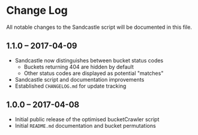# Change Log
All notable changes to the Sandcastle script will be documented in this file.

## 1.1.0 – 2017-04-09
- Sandcastle now distinguishes between bucket status codes
	* Buckets returning 404 are hidden by default
	* Other status codes are displayed as potential "matches"
- Sandcastle script and documentation improvements
- Established `CHANGELOG.md` for update tracking

## 1.0.0 – 2017-04-08
- Initial public release of the optimised bucketCrawler script
- Initial `README.md` documentation and bucket permutations
